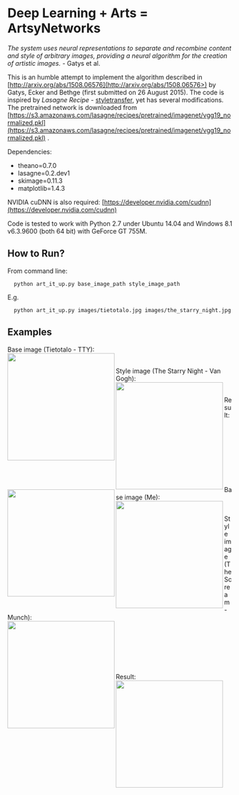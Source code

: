 Deep Learning + Arts = ArtsyNetworks
=======

*The system uses neural representations to separate
and recombine content and style of arbitrary images, providing a neural
algorithm for the creation of artistic images.* - Gatys et al.

This is an humble attempt to implement the algorithm described in [http://arxiv.org/abs/1508.06576](http://arxiv.org/abs/1508.06576>) by Gatys, Ecker and Bethge (first submitted on 26 August 2015). The code is inspired by *Lasagne Recipe* - [styletransfer](https://github.com/Lasagne/Recipes/blob/master/examples/styletransfer/Art%20Style%20Transfer.ipynb), yet has several modifications.
The pretrained network is downloaded from [https://s3.amazonaws.com/lasagne/recipes/pretrained/imagenet/vgg19_normalized.pkl](https://s3.amazonaws.com/lasagne/recipes/pretrained/imagenet/vgg19_normalized.pkl) .

Dependencies:

* theano=0.7.0
* lasagne=0.2.dev1
* skimage=0.11.3
* matplotlib=1.4.3

NVIDIA cuDNN is also required: [https://developer.nvidia.com/cudnn](https://developer.nvidia.com/cudnn)

Code is tested to work with Python 2.7 under Ubuntu 14.04 and Windows 8.1 v6.3.9600 (both 64 bit) with GeForce GT 755M. 


How to Run?
------------

From command line:

```
  python art_it_up.py base_image_path style_image_path
```

E.g.

```
  python art_it_up.py images/tietotalo.jpg images/the_starry_night.jpg
```

Examples
--------

Base image (Tietotalo - TTY):
<br>
<a href="url"><img src="https://raw.githubusercontent.com/ogencoglu/ArtsyNetworks/master/images/tietotalo.JPG" align="left" width="240" ></a>
<br>


Style image (The Starry Night - Van Gogh):
<br>
<a href="url"><img src="https://raw.githubusercontent.com/ogencoglu/ArtsyNetworks/master/images/the_starry_night.jpg" align="left"  width="240" ></a>


<br>
Result:
<a href="url"><img src="https://raw.githubusercontent.com/ogencoglu/ArtsyNetworks/master/images/neural_painting.png" align="left"  width="240" ></a>

<br>
<br>
<br>
<br>
<br>
<br>
<br>
<br>
<br>

Base image (Me):
<br>
<a href="url"><img src="https://raw.githubusercontent.com/ogencoglu/ArtsyNetworks/master/images/sakalli_small.jpg" align="left" width="240" ></a>
<br>


Style image (The Scream - Munch):
<br>
<a href="url"><img src="https://raw.githubusercontent.com/ogencoglu/ArtsyNetworks/master/images/scream.jpg" align="left"  width="240" ></a>


<br>
<br>
<br>
<br>
<br>
<br>
Result:
<a href="url"><img src="https://raw.githubusercontent.com/ogencoglu/ArtsyNetworks/master/images/neural_painting_ouz.png" align="left"  width="240" ></a>
